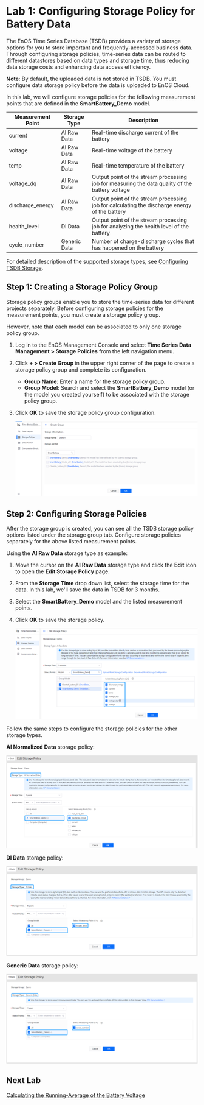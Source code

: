# Lab 1: Configuring Storage Policy for Battery Data

The EnOS Time Series Database (TSDB) provides a variety of storage options for you to store important and frequently-accessed business data. Through configuring storage policies, time-series data can be routed to different datastores based on data types and storage time, thus reducing data storage costs and enhancing data access efficiency.

**Note**: By default, the uploaded data is not stored in TSDB. You must configure data storage policy before the data is uploaded to EnOS Cloud.

In this lab, we will configure storage policies for the following measurement points that are defined in the **SmartBattery_Demo** model.

| Measurement Point  | Storage Type | Description                                                  |
| ---------------- | ------------ | ------------------------------------------------------------ |
| current          | AI Raw Data  | Real-time discharge current of the battery                   |
| voltage          | AI Raw Data  | Real-time voltage of the battery                             |
| temp             | AI Raw Data  | Real-time temperature of the battery                         |
| voltage_dq       | AI Raw Data  | Output point of the stream processing job for measuring the data quality of the battery voltage |
| discharge_energy | AI Raw Data  | Output point of the stream processing job for calculating the discharge energy of the battery |
| health_level     | DI Data      | Output point of the stream processing job for analyzing the health level of the battery |
| cycle_number     | Generic Data | Number of charge-discharge cycles that has happened on the battery                                 |

For detailed description of the supported storage types, see [Configuring TSDB Storage](https://support.envisioniot.com/docs/time-series-data/en/latest/configuring_tsdb_storage.html).

## Step 1: Creating a Storage Policy Group

Storage policy groups enable you to store the time-series data for different projects separately. Before configuring storage policies for the measurement points, you must create a storage policy group.

However, note that each model can be associated to only one storage policy group.

1. Log in to the EnOS Management Console and select **Time Series Data Management > Storage Policies** from the left navigation menu.

2. Click **+ > Create Group** in the upper right corner of the page to create a storage policy group and complete its configuration.

   - **Group Name**: Enter a name for the storage policy group.
   - **Group Model**: Search and select the **SmartBattery_Demo** model (or the model you created yourself) to be associated with the storage policy group.

3. Click **OK** to save the storage policy group configuration.

   ![](media/storage_policy_group.png)


## Step 2: Configuring Storage Policies

After the storage group is created, you can see all the TSDB storage policy options listed under the storage group tab. Configure storage policies separately for the above listed measurement points.

Using the **AI Raw Data** storage type as example:

1. Move the cursor on the **AI Raw Data** storage type and click the **Edit** icon to open the **Edit Storage Policy** page.

2. From the **Storage Time** drop down list, select the storage time for the data. In this lab, we'll save the data in TSDB for 3 months.

3. Select the **SmartBattery_Demo** model and the listed measurement points.

4. Click **OK** to save the storage policy.

   ![](media/storage_policy_config_1.png)



Follow the same steps to configure the storage policies for the other storage types.

**AI Normalized Data** storage policy:

![](media/storage_policy_config_2.png)


**DI Data** storage policy:

![](media/storage_policy_config_3.png)


**Generic Data** storage policy:

![](media/storage_policy_config_4.png)

## Next Lab

[Calculating the Running-Average of the Battery Voltage](303-2_calculating_average_voltage.md)
